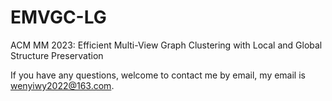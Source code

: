 # EMVGC-LG
ACM MM 2023: Efficient Multi-View Graph Clustering with Local and Global Structure Preservation

If you have any questions, welcome to contact me by email, my email is wenyiwy2022@163.com.
